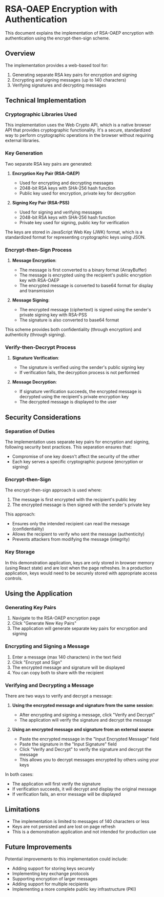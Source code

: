 # RSA-OAEP Encryption with Authentication

This document explains the implementation of RSA-OAEP encryption with authentication using the encrypt-then-sign scheme.

## Overview

The implementation provides a web-based tool for:
1. Generating separate RSA key pairs for encryption and signing
2. Encrypting and signing messages (up to 140 characters)
3. Verifying signatures and decrypting messages

## Technical Implementation

### Cryptographic Libraries Used

This implementation uses the Web Crypto API, which is a native browser API that provides cryptographic functionality. It's a secure, standardized way to perform cryptographic operations in the browser without requiring external libraries.

### Key Generation

Two separate RSA key pairs are generated:
1. **Encryption Key Pair (RSA-OAEP)**
   - Used for encrypting and decrypting messages
   - 2048-bit RSA keys with SHA-256 hash function
   - Public key used for encryption, private key for decryption

2. **Signing Key Pair (RSA-PSS)**
   - Used for signing and verifying messages
   - 2048-bit RSA keys with SHA-256 hash function
   - Private key used for signing, public key for verification

The keys are stored in JavaScript Web Key (JWK) format, which is a standardized format for representing cryptographic keys using JSON.

### Encrypt-then-Sign Process

1. **Message Encryption**:
   - The message is first converted to a binary format (ArrayBuffer)
   - The message is encrypted using the recipient's public encryption key with RSA-OAEP
   - The encrypted message is converted to base64 format for display and transmission

2. **Message Signing**:
   - The encrypted message (ciphertext) is signed using the sender's private signing key with RSA-PSS
   - The signature is also converted to base64 format

This scheme provides both confidentiality (through encryption) and authenticity (through signing).

### Verify-then-Decrypt Process

1. **Signature Verification**:
   - The signature is verified using the sender's public signing key
   - If verification fails, the decryption process is not performed

2. **Message Decryption**:
   - If signature verification succeeds, the encrypted message is decrypted using the recipient's private encryption key
   - The decrypted message is displayed to the user

## Security Considerations

### Separation of Duties

The implementation uses separate key pairs for encryption and signing, following security best practices. This separation ensures that:
- Compromise of one key doesn't affect the security of the other
- Each key serves a specific cryptographic purpose (encryption or signing)

### Encrypt-then-Sign

The encrypt-then-sign approach is used where:
1. The message is first encrypted with the recipient's public key
2. The encrypted message is then signed with the sender's private key

This approach:
- Ensures only the intended recipient can read the message (confidentiality)
- Allows the recipient to verify who sent the message (authenticity)
- Prevents attackers from modifying the message (integrity)

### Key Storage

In this demonstration application, keys are only stored in browser memory (using React state) and are lost when the page refreshes. In a production application, keys would need to be securely stored with appropriate access controls.

## Using the Application

### Generating Key Pairs

1. Navigate to the RSA-OAEP encryption page
2. Click "Generate New Key Pairs"
3. The application will generate separate key pairs for encryption and signing

### Encrypting and Signing a Message

1. Enter a message (max 140 characters) in the text field
2. Click "Encrypt and Sign"
3. The encrypted message and signature will be displayed
4. You can copy both to share with the recipient

### Verifying and Decrypting a Message

There are two ways to verify and decrypt a message:

1. **Using the encrypted message and signature from the same session**:
   - After encrypting and signing a message, click "Verify and Decrypt"
   - The application will verify the signature and decrypt the message

2. **Using an encrypted message and signature from an external source**:
   - Paste the encrypted message in the "Input Encrypted Message" field
   - Paste the signature in the "Input Signature" field
   - Click "Verify and Decrypt" to verify the signature and decrypt the message
   - This allows you to decrypt messages encrypted by others using your keys

In both cases:
- The application will first verify the signature
- If verification succeeds, it will decrypt and display the original message
- If verification fails, an error message will be displayed

## Limitations

- The implementation is limited to messages of 140 characters or less
- Keys are not persisted and are lost on page refresh
- This is a demonstration application and not intended for production use

## Future Improvements

Potential improvements to this implementation could include:
- Adding support for storing keys securely
- Implementing key exchange protocols
- Supporting encryption of larger messages
- Adding support for multiple recipients
- Implementing a more complete public key infrastructure (PKI) 